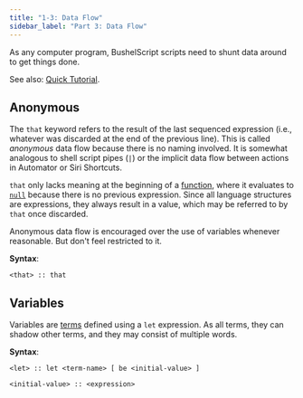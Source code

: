 ```yaml
---
title: "1-3: Data Flow"
sidebar_label: "Part 3: Data Flow"
---
```


As any computer program, BushelScript scripts need to shunt data around to get things done.

See also: [Quick Tutorial](../tutorial/data-flow).

## Anonymous

The `that` keyword refers to the result of the last sequenced expression (i.e., whatever was discarded at the end of the previous line). This is called _anonymous_ data flow because there is no naming involved. It is somewhat analogous to shell script pipes (`|`) or the implicit data flow between actions in Automator or Siri Shortcuts.

`that` only lacks meaning at the beginning of a [function](functions), where it evaluates to [`null`](basic-syntax#null-the-absence-of-a-value) because there is no previous expression. Since all language structures are expressions, they always result in a value, which may be referred to by `that` once discarded.

Anonymous data flow is encouraged over the use of variables whenever reasonable. But don't feel restricted to it.

**Syntax**:

    <that> :: that

## Variables

Variables are [terms](terms) defined using a `let` expression. As all terms, they can shadow other terms, and they may consist of multiple words.

**Syntax**:

    <let> :: let <term-name> [ be <initial-value> ]
    
    <initial-value> :: <expression>
